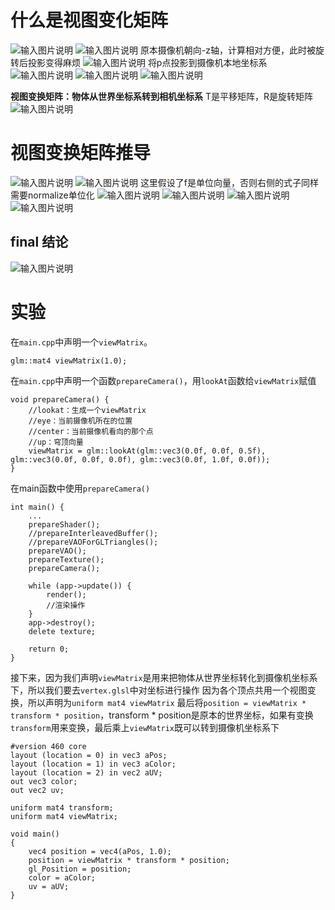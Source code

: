 # 什么是视图变化矩阵
![输入图片说明](/imgs/2024-11-01/vqNFhUddJPl5RxED.png)
![输入图片说明](/imgs/2024-11-01/IY1DPBaTawXDzC5Q.png)
原本摄像机朝向-z轴，计算相对方便，此时被旋转后投影变得麻烦
![输入图片说明](/imgs/2024-11-01/I4IEwdp9QVlUiRkU.png)
将p点投影到摄像机本地坐标系
![输入图片说明](/imgs/2024-11-01/jtjiXTi224lcSlnG.png)
![输入图片说明](/imgs/2024-11-01/DP2m227RrAnzYTYK.png)
![输入图片说明](/imgs/2024-11-01/PKvai9xpnVaEeSau.png)

**视图变换矩阵：物体从世界坐标系转到相机坐标系**
T是平移矩阵，R是旋转矩阵
![输入图片说明](/imgs/2024-11-01/kANY1vnTxj9tmDeD.png)
# 视图变换矩阵推导
![输入图片说明](/imgs/2024-11-01/Mb8YqLALwMYnFcI7.png)
![输入图片说明](/imgs/2024-11-01/xEPOzYxWQlp8KmZk.png)
这里假设了f是单位向量，否则右侧的式子同样需要normalize单位化
![输入图片说明](/imgs/2024-11-01/Dm3mwYsxlnYBtmhg.png)
![输入图片说明](/imgs/2024-11-01/rKYoiuZ2ttQqLKy0.png)
![输入图片说明](/imgs/2024-11-01/vxih8oqUjKj0chN5.png)
![输入图片说明](/imgs/2024-11-01/E4ob9U518JNEjVnw.png)
## final 结论
![输入图片说明](/imgs/2024-11-01/y7o4G5BbdRnSk03P.png)
# 实验
在`main.cpp`中声明一个`viewMatrix`。
```
glm::mat4 viewMatrix(1.0);
```
在`main.cpp`中声明一个函数`prepareCamera()`，用`lookAt`函数给`viewMatrix`赋值
```
void prepareCamera() {
    //lookat：生成一个viewMatrix
    //eye：当前摄像机所在的位置
    //center：当前摄像机看向的那个点
    //up：穹顶向量
    viewMatrix = glm::lookAt(glm::vec3(0.0f, 0.0f, 0.5f), glm::vec3(0.0f, 0.0f, 0.0f), glm::vec3(0.0f, 1.0f, 0.0f));
}
```
在main函数中使用`prepareCamera()`
```
int main() {
	...
    prepareShader();
    //prepareInterleavedBuffer();
    //prepareVAOForGLTriangles();
    prepareVAO();
    prepareTexture();
    prepareCamera();

    while (app->update()) {
        render();
        //渲染操作
    }
    app->destroy();
    delete texture;

    return 0;
}
```
接下来，因为我们声明`viewMatrix`是用来把物体从世界坐标转化到摄像机坐标系下，所以我们要去`vertex.glsl`中对坐标进行操作
因为各个顶点共用一个视图变换，所以声明为`uniform mat4 viewMatrix`
最后将`position = viewMatrix * transform * position`，transform * position是原本的世界坐标，如果有变换`transform`用来变换，最后乘上`viewMatrix`既可以转到摄像机坐标系下
```
#version 460 core
layout (location = 0) in vec3 aPos;
layout (location = 1) in vec3 aColor;
layout (location = 2) in vec2 aUV;
out vec3 color;
out vec2 uv;

uniform mat4 transform;
uniform mat4 viewMatrix;

void main()
{
    vec4 position = vec4(aPos, 1.0);
    position = viewMatrix * transform * position;
    gl_Position = position;
    color = aColor;
    uv = aUV;
}
```
<!--stackedit_data:
eyJoaXN0b3J5IjpbMTg0OTg0ODgzNywxNjAzMjc2NzU2LC0xMD
A4MDM5MDg3LC0xMzU0NzA2MzczLC0xODc0OTYxMjcsNzAzNDg3
MzEwLC0xMTkxNDA2MDY2LDQwNjA4NTU3OV19
-->